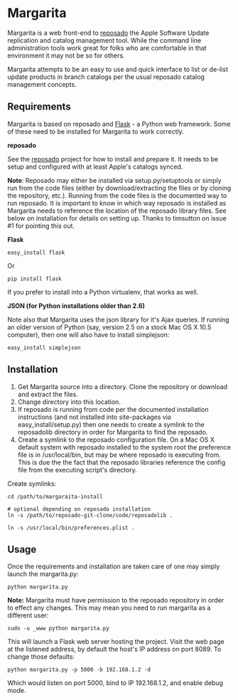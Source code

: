 Margarita
=========

Margarita is a web front-end to [reposado](http://github.com/wdas/reposado) the Apple Software Update replication and catalog management tool. While the command line administration tools work great for folks who are comfortable in that environment it may not be so for others.

Margarita attempts to be an easy to use and quick interface to list or de-list update products in branch catalogs per the usual reposado catalog management concepts.

Requirements
------------

Margarita is based on reposado and [Flask](http://flask.pocoo.org/) - a Python web framework. Some of these need to be installed for Margarita to work correctly.

**reposado**

See the [reposado](http://github.com/wdas/reposado) project for how to install and prepare it. It needs to be setup and configured with at least Apple's catalogs synced.

__Note__: Reposado may either be installed via setup.py/setuptools or simply run from the code files (either by download/extracting the files or by cloning the repository, etc.). Running from the code files is the documented way to run reposado. It is important to know in which way reposado is installed as Margarita needs to reference the location of the reposado library files. See below on installation for details on setting up. Thanks to timsutton on issue #1 for pointing this out.

**Flask**

    easy_install flask

Or

    pip install flask

If you prefer to install into a Python virtualenv, that works as well.

**JSON (for Python installations older than 2.6)**

Note also that Margarita uses the json library for it's Ajax queries. If running an older version of Python (say, version 2.5 on a stock Mac OS X 10.5 computer), then one will also have to install simplejson:

    easy_install simplejson

Installation
------------

1. Get Margarita source into a directory. Clone the repository or download and extract the files.
2. Change directory into this location.
3. If reposado is running from code per the documented installation instructions (and not installed into site-packages via easy_install/setup.py) then one needs to create a symlink to the reposadolib directory in order for Margarita to find the reposado.
4. Create a symlink to the reposado configuration file. On a Mac OS X default system with reposado installed to the system root the preference file is in /usr/local/bin, but may be where reposado is executing from. This is due the the fact that the reposado libraries reference the config file from the executing script's directory.

Create symlinks:

    cd /path/to/margaraita-install

    # optional depending on reposado installation
    ln -s /path/to/reposado-git-clone/code/reposadolib .

    ln -s /usr/local/bin/preferences.plist .


Usage
-----

Once the requirements and installation are taken care of one may simply launch the margarita.py:

    python margarita.py

**Note:** Margarita must have permission to the reposado repository in order to effect any changes. This may mean you need to run margarita as a different user:

    sudo -u _www python margarita.py

This will launch a Flask web server hosting the project. Visit the web page at the listened address, by default the host's IP address on port 8089. To change those defaults:

    python margarita.py -p 5000 -b 192.168.1.2 -d

Which would listen on port 5000, bind to IP 192.168.1.2, and enable debug mode.
